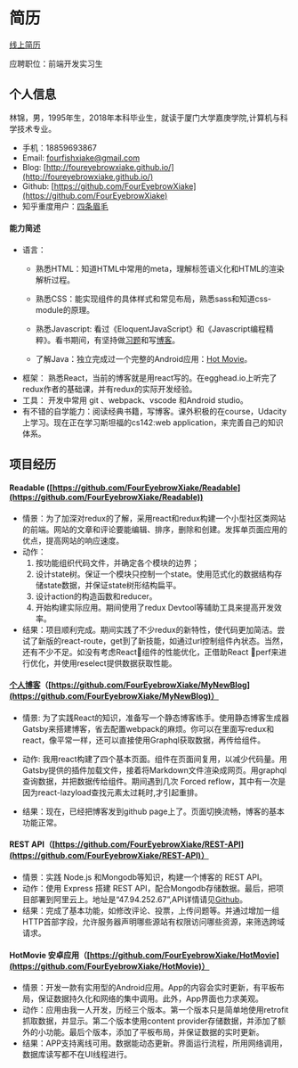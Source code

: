 # 简历
[线上简历](https://github.com/FourEyebrowXiake/JianLi)

应聘职位：前端开发实习生
## 个人信息
林锦，男，1995年生，2018年本科毕业生，就读于厦门大学嘉庚学院,计算机与科学技术专业。
- 手机：18859693867
- Email: fourfishxiake@gmail.com
- Blog: [http://foureyebrowxiake.github.io/](http://foureyebrowxiake.github.io/)
- Github: [https://github.com/FourEyebrowXiake](https://github.com/FourEyebrowXiake)
- 知乎重度用户：[四条眉毛](https://www.zhihu.com/people/fish-86-23/activities)

#### 能力简述
- 语言：
	- 熟悉HTML：知道HTML中常用的meta，理解标签语义化和HTML的渲染解析过程。
	- 熟悉CSS：能实现组件的具体样式和常见布局，熟悉sass和知道css-module的原理。
	- 熟悉Javascript: 看过《EloquentJavaScript》和《Javascript编程精粹》。看书期间，有坚持做[习题](https://github.com/FourEyebrowXiake/Eloquent-JavaScript-Exercise)和写[博客](http://foureyebrowxiake.github.io/)。

	- 了解Java：独立完成过一个完整的Android应用：[Hot Movie](https://github.com/FourEyebrowXiake/HotMovie)。
- 框架： 熟悉React，当前的博客就是用react写的。在egghead.io上听完了redux作者的基础课，并有redux的实际开发经验。
- 工具： 开发中常用 git 、webpack、vscode 和Android studio。
- 有不错的自学能力：阅读经典书籍，写博客。课外积极的在course，Udacity上学习。现在正在学习斯坦福的cs142:web application，来完善自己的知识体系。


## 项目经历
#### Readable ([https://github.com/FourEyebrowXiake/Readable](https://github.com/FourEyebrowXiake/Readable))

- 情景：为了加深对redux的了解，采用react和redux构建一个小型社区类网站的前端。网站的文章和评论要能编辑、排序，删除和创建。发挥单页面应用的优点，提高网站的响应速度。
- 动作：
	1. 按功能组织代码文件，并确定各个模块的边界；
	2. 设计state树。保证一个模块只控制一个state。使用范式化的数据结构存储state数据，并保证state树形结构扁平。
	3. 设计action的构造函数和reducer。
	4. 开始构建实际应用。期间使用了redux Devtool等辅助工具来提高开发效率。
- 结果：项目顺利完成。期间实践了不少redux的新特性，使代码更加简洁。尝试了新版的react-route，get到了新技能，如通过url控制组件內状态。当然，还有不少不足。如没有考虑React组件的性能优化，正借助React perf来进行优化，并使用reselect提供数据获取性能。


#### [个人博客](foureyebrowxiake.github.io)（[https://github.com/FourEyebrowXiake/MyNewBlog](https://github.com/FourEyebrowXiake/MyNewBlog)）
- 情景: 为了实践React的知识，准备写一个静态博客练手。使用静态博客生成器Gatsby来搭建博客，省去配置webpack的麻烦。你可以在里面写redux和react，像平常一样，还可以直接使用Graphql获取数据，再传给组件。

- 动作: 我用react构建了四个基本页面。组件在页面间复用，以减少代码量。用Gatsby提供的插件加载文件，接着将Markdown文件渲染成网页。用graphql查询数据，并把数据传给组件。期间遇到几次
Forced reflow，其中有一次是因为react-lazyload查找元素太过耗时,才引起重排。
- 结果：现在，已经把博客发到github page上了。页面切换流畅，博客的基本功能正常。

#### REST API（[https://github.com/FourEyebrowXiake/REST-API](https://github.com/FourEyebrowXiake/REST-API)）
- 情景：实践 Node.js 和Mongodb等知识，构建一个博客的 REST API。
- 动作：使用 Express 搭建 REST API，配合Mongodb存储数据。最后，把项目部署到阿里云上。地址是“47.94.252.67”,API详情请见[Github](https://github.com/FourEyebrowXiake/REST-API)。
- 结果：完成了基本功能，如修改评论、投票，上传问题等。并通过增加一组HTTP首部字段，允许服务器声明哪些源站有权限访问哪些资源，来筛选跨域请求。

#### HotMovie 安卓应用（[https://github.com/FourEyebrowXiake/HotMovie](https://github.com/FourEyebrowXiake/HotMovie)）
- 情景：开发一款有实用型的Android应用。App的内容会实时更新，有平板布局，保证数据持久化和网络的集中调用。此外，App界面也力求美观。
- 动作：应用由我一人开发，历经三个版本。第一个版本只是简单地使用retrofit抓取数据，并显示。第二个版本使用content provider存储数据，并添加了额外的小功能。最后个版本，添加了平板布局，并保证数据的实时更新。
- 结果：APP支持离线可用。数据能动态更新。界面运行流程，所用网络调用，数据库读写都不在UI线程进行。
